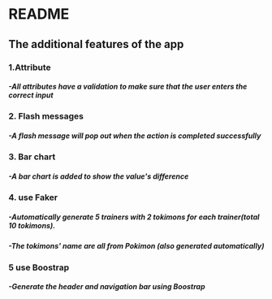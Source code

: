 # README

## The additional features of the app
### 1.Attribute
##### -All attributes have a validation to make sure that the user enters the correct input

### 2. Flash messages
##### -A flash message will pop out when the action is completed successfully

### 3. Bar chart
##### -A bar chart is added to show the value's difference

### 4. use Faker
##### -Automatically generate 5 trainers with 2 tokimons for each trainer(total 10 tokimons).
##### -The tokimons' name are all from Pokimon (also generated automatically)

### 5 use Boostrap
##### -Generate the header and navigation bar using Boostrap
